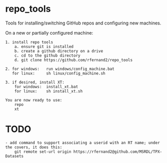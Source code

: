# repo_tools
Tools for installing/switching GitHub repos and configuring new machines.

On a new or partially configured machine:

    1. install repo tools
        a. ensure git is installed
        b. create a github directory on a drive
        c. cd to the github directory
        d. git clone https://github.com/rfernand2/repo_tools

    2. for windows:   run windows/config_machine.bat
       for linux:     sh linux/config_machine.sh

    3. if desired, install XT:
        for windows:  install_xt.bat  
        for linux:    sh install_xt.sh

    You are now ready to use:
        repo
        xt

# TODO
	- add command to support associating a userid with an RT name; under the covers, it does this:
		git remote set-url origin https://rfernand2@github.com/MSRDL/TPX-Datasets

